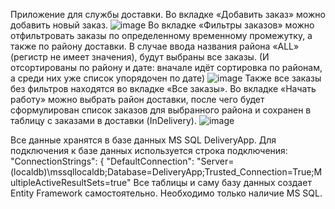Приложение для службы доставки.
Во вкладке «Добавить заказ» можно добавить новый заказ.
![image](https://github.com/user-attachments/assets/9db9afe2-2c5e-4a5e-ad95-849934d373c4)
Во вкладке «Фильтры заказов» можно отфильтровать заказы по определенному временному промежутку, а также по району доставки.
В случае ввода названия района «ALL» (регистр не имеет значения), будут выбраны все заказы. (И отсортированы по району и дате: вначале идёт сортировка по районам, а среди них уже список упорядочен по дате)
![image](https://github.com/user-attachments/assets/4d5631de-ea62-465f-b363-3688f3d7ca22)
Также все заказы без фильтров находятся во вкладке «Все заказы».
Во вкладке «Начать работу» можно выбрать район доставки, после чего будет сформулирован список заказов для выбранного района и сохранен в таблицу с заказами в доставки (InDelivery).
![image](https://github.com/user-attachments/assets/47a5347f-cd98-44e7-a75b-6bda632f6978)

Все данные хранятся в базе данных MS SQL DeliveryApp. 
Для подключения к базе данных используется строка подключения:
  "ConnectionStrings": {
    "DefaultConnection": "Server=(localdb)\\mssqllocaldb;Database=DeliveryApp;Trusted_Connection=True;MultipleActiveResultSets=true"
Все таблицы и саму базу данных создает Entity Framework самостоятельно. Необходимо только наличие MS SQL.
